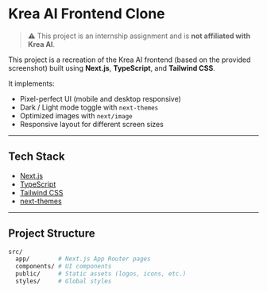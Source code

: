# Krea AI Frontend Clone  

> ⚠️ This project is an internship assignment and is **not affiliated with Krea AI**.  

This project is a recreation of the Krea AI frontend (based on the provided screenshot) built using **Next.js**, **TypeScript**, and **Tailwind CSS**.  

It implements:  
-  Pixel-perfect UI (mobile and desktop responsive)  
-  Dark / Light mode toggle with `next-themes`  
-  Optimized images with `next/image`  
-  Responsive layout for different screen sizes  

---

##  Tech Stack  

- [Next.js](https://nextjs.org/)  
- [TypeScript](https://www.typescriptlang.org/)  
- [Tailwind CSS](https://tailwindcss.com/)  
- [next-themes](https://github.com/pacocoursey/next-themes)  

---

##  Project Structure  

```bash
src/
  app/        # Next.js App Router pages
  components/ # UI components
  public/     # Static assets (logos, icons, etc.)
  styles/     # Global styles
